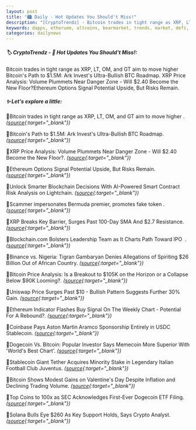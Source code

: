 ```yaml
---
layout: post
title: "🏙️ Daily - Hot Updates You Should't Miss!"
description: "[CryptoTrendz] - Bitcoin trades in tight range as XRP, LT, OM, and GT aim to move higher Bitcoin's Path to $1.5M: Ark Invest's Ultra-Bullish BTC Roadmap. XRP Price Analysis: Volume Plummets Near Danger Zone - Will $2.40 Become the New Floor?Ethereum Options Signal Potential Upside, But Risks Remain."
keywords: dapps, etheruem, altcoins, bearmarket, trends, market, defi, blockchain, dao, web3
categories: dailynews
---
```


##### 🏷️ CryptoTrendz - 📌 *Hot Updates You Should't Miss!:*

Bitcoin trades in tight range as XRP, LT, OM, and GT aim to move higher Bitcoin's Path to $1.5M: Ark Invest's Ultra-Bullish BTC Roadmap. XRP Price Analysis: Volume Plummets Near Danger Zone - Will $2.40 Become the New Floor?Ethereum Options Signal Potential Upside, But Risks Remain.

##### ✨ *Let's explore a little:*


🔹Bitcoin trades in tight range as XRP, LT, OM, and GT aim to move higher . *([source](https://s.avyag.com/a6u6){:target="_blank"})*

🔹Bitcoin's Path to $1.5M: Ark Invest's Ultra-Bullish BTC Roadmap. *([source](https://s.avyag.com/yed0){:target="_blank"})*

🔹XRP Price Analysis: Volume Plummets Near Danger Zone - Will $2.40 Become the New Floor?. *([source](https://s.avyag.com/k524){:target="_blank"})*

🔹Ethereum Options Signal Potential Upside, But Risks Remain. *([source](https://s.avyag.com/hgkl){:target="_blank"})*

🔹Unlock Smarter Blockchain Decisions With AI-Powered Smart Contract Risk Analysis on Lightchain. *([source](https://s.avyag.com/xli9){:target="_blank"})*

🔹Scammer impersonates Bermuda premier, promotes fake token . *([source](https://s.avyag.com/5mvt){:target="_blank"})*

🔹XRP Breaks Key Barrier, Surges Past 100-Day SMA And $2.7 Resistance. *([source](https://s.avyag.com/uhwd){:target="_blank"})*

🔹Blockchain.com Bolsters Leadership Team as It Charts Path Toward IPO  . *([source](https://s.avyag.com/4eed){:target="_blank"})*

🔹Binance vs. Nigeria: Tigran Gambaryan Denies Allegations of Spiriting $26 Billion Out of African Country. *([source](https://s.avyag.com/cozt){:target="_blank"})*

🔹Bitcoin Price Analysis: Is a Breakout to $105K on the Horizon or a Collapse Below $90K Looming?. *([source](https://s.avyag.com/7ure){:target="_blank"})*

🔹Uniswap Price Surges Past $10 - Bullish Pattern Suggests Further 30% Gain. *([source](https://s.avyag.com/pynv){:target="_blank"})*

🔹Ethereum Indicator Flashes Buy Signal On The Weekly Chart - Potential For A Rebound?. *([source](https://s.avyag.com/dzc2){:target="_blank"})*

🔹Coinbase Pays Aston Martin Aramco Sponsorship Entirely in USDC Stablecoin. *([source](https://s.avyag.com/nlhm){:target="_blank"})*

🔹Dogecoin Vs. Bitcoin: Popular Investor Says Memecoin More Superior With 'World's Best Chart'. *([source](https://s.avyag.com/rf7j){:target="_blank"})*

🔹Stablecoin Giant Tether Acquires Minority Stake in Legendary Italian Football Club Juventus. *([source](https://s.avyag.com/58el){:target="_blank"})*

🔹Bitcoin Shows Modest Gains on Valentine's Day Despite Inflation and Declining Trading Volume. *([source](https://s.avyag.com/grct){:target="_blank"})*

🔹Top Coins to 100x as SEC Acknowledges First-Ever Dogecoin ETF Filing. *([source](https://s.avyag.com/vrqu){:target="_blank"})*

🔹Solana Bulls Eye $260 As Key Support Holds, Says Crypto Analyst. *([source](https://s.avyag.com/j7et){:target="_blank"})*
